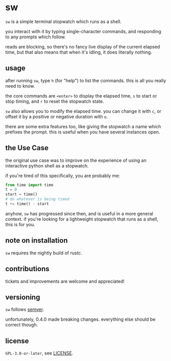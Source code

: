 # sw

`sw` is a simple terminal stopwatch which runs as a shell.

you interact with it by typing single-character commands, and responding to any prompts which follow.

reads are blocking, so there's no fancy live display of the current elapsed time, but that also means that when it's idling, it does literally nothing.

## usage

after running `sw`, type `h` (for "help") to list the commands.
this is all you really need to know.

the core commands are `<enter>` to display the elapsed time, `s` to start or
stop timing, and `r` to reset the stopwatch state.

`sw` also allows you to modify the elapsed time.
you can change it with `c`, or offset it by a positive or negative duration with `o`.

there are some extra features too, like giving the stopwatch a name which prefixes the prompt.
this is useful when you have several instances open.

## the Use Case

the original use case was to improve on the experience of using an interactive python shell as a stopwatch.

if you're tired of this specifically, you are probably me:

```python
from time import time
t = 0
start = time()
# do whatever is being timed
t += time() - start
```

anyhow, `sw` has progressed since then, and is useful in a more general context.
if you're looking for a lightweight stopwatch that runs as a shell, this is for you.

## note on installation

`sw` requires the nightly build of rustc.

## contributions

tickets and improvements are welcome and appreciated!

## versioning

`sw` follows [semver](https://semver.org).

unfortunately, 0.4.0 made breaking changes.
everything else should be correct though.

## license

`GPL-3.0-or-later`, see [LICENSE](./LICENSE).
